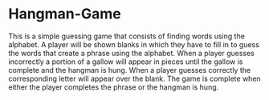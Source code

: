 # Hangman-Game
This is a simple guessing game that consists of finding words using the alphabet.
A player will be shown blanks in which they have to fill in to guess the words that create a phrase using the alphabet.
When a player guesses incorrectly a portion of a gallow will appear in pieces until the gallow is complete and the hangman is hung.
When a player guesses correctly the corresponding letter will appear over the blank.
The game is complete when either the player completes the phrase or the hangman is hung. 
